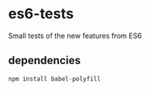 # es6-tests
Small tests of the new features from ES6

## dependencies
```js
npm install babel-polyfill
```